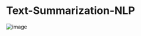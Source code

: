 # Text-Summarization-NLP
![image](https://user-images.githubusercontent.com/91520773/177173223-b17ea091-5c23-4433-8ff6-096bca4ff1fe.png)

